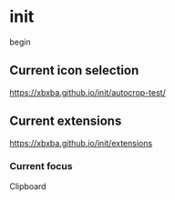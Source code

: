 # init
 begin
 
 ## Current icon selection
 https://xbxba.github.io/init/autocrop-test/
 
 ## Current extensions
 https://xbxba.github.io/init/extensions
 
 ### Current focus
 Clipboard

